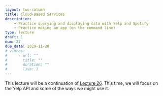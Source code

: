 ```yaml
---
layout: two-column
title: Cloud-Based Services
description:
    - Practice querying and displaying data with Yelp and Spotify
    - Practice making an app (on the command line)
type: lecture
draft: 1
num: 27
due_date: 2020-11-20
# videos:
#     - url: ""
#       title: ""
#       duration: ""
#       live: 1
---
```

This lecture will be a continuation of [Lecture 26](week10-lecture02). This time, we will focus on the Yelp API and some of the ways we might use it.